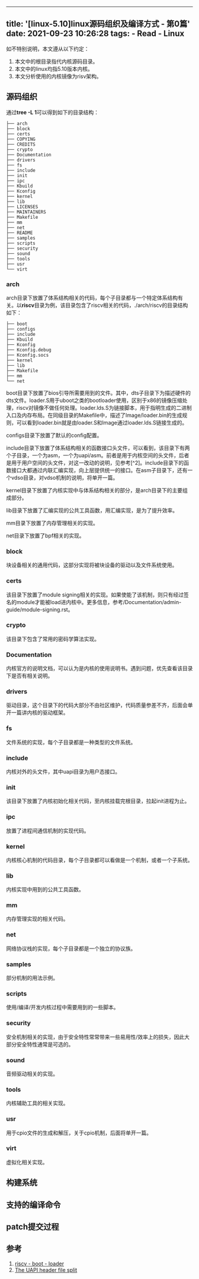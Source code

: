 
---
title: '[linux-5.10]linux源码组织及编译方式 - 第0篇'
date: 2021-09-23 10:26:28
tags:
    - Read
    - Linux
---

如不特别说明，本文遵从以下约定：

1. 本文中的根目录指代内核源码目录。
2. 本文中的linux均指5.10版本内核。
3. 本文分析使用的内核镜像为risv架构。


## 源码组织

通过**tree -L 1**可以得到如下的目录结构：
```
├── arch
├── block
├── certs
├── COPYING
├── CREDITS
├── crypto
├── Documentation
├── drivers
├── fs
├── include
├── init
├── ipc
├── Kbuild
├── Kconfig
├── kernel
├── lib
├── LICENSES
├── MAINTAINERS
├── Makefile
├── mm
├── net
├── README
├── samples
├── scripts
├── security
├── sound
├── tools
├── usr
└── virt
```

### arch

arch目录下放置了体系结构相关的代码，每个子目录都与一个特定体系结构有关。以**riscv**目录为例，该目录包含了riscv相关的代码，./arch/riscv的目录结构如下：
```
├── boot
├── configs
├── include
├── Kbuild
├── Kconfig
├── Kconfig.debug
├── Kconfig.socs
├── kernel
├── lib
├── Makefile
├── mm
└── net
```
boot目录下放置了bios引导所需要用到的文件。其中，dts子目录下为描述硬件的dts文件。loader.S用于uboot之类的bootloader使用，区别于x86的镜像压缩处理，riscv对镜像不做任何处理。loader.lds.S为链接脚本，用于指明生成的二进制入口及内存布局。在同级目录的Makefile中，描述了Image/loader.bin的生成规则，可以看到loader.bin就是由loader.S和Image通过loader.lds.S链接生成的。

configs目录下放置了默认的config配置。

include目录下放置了体系结构相关的函数接口头文件，可以看到，该目录下有两个子目录，一个为asm，一个为uapi/asm。前者是用于内核空间的头文件，后者是用于用户空间的头文件，对这一改动的说明，见参考[^2]。include目录下的函数接口大都通过内联汇编实现，向上层提供统一的接口。在asm子目录下，还有一个vdso目录，对vdso机制的说明，将单开一篇。

kernel目录下放置了内核实现中与体系结构相关的部分，是arch目录下的主要组成部分。

lib目录下放置了汇编实现的公共工具函数，用汇编实现，是为了提升效率。

mm目录下放置了内存管理相关的实现。

net目录下放置了bpf相关的实现。


### block

块设备相关的通用代码，这部分实现将被块设备的驱动以及文件系统使用。

### certs

该目录下放置了module signing相关的实现。如果使能了该机制，则只有经过签名的module才能被load进内核中。更多信息，参考/Documentation/admin-guide/module-signing.rst。

### crypto

该目录下包含了常用的密码学算法实现。

### Documentation

内核官方的说明文档，可以认为是内核的使用说明书。遇到问题，优先查看该目录下是否有相关说明。

### drivers

驱动目录，这个目录下的代码大部分不由社区维护，代码质量参差不齐，后面会单开一篇讲内核的驱动框架。

### fs

文件系统的实现，每个子目录都是一种类型的文件系统。

### include

内核对外的头文件，其中uapi目录为用户态接口。

### init

该目录下放置了内核初始化相关代码，至内核挂载完根目录，拉起init进程为止。

### ipc

放置了进程间通信机制的实现代码。

### kernel

内核核心机制的代码目录，每个子目录都可以看做是一个机制，或者一个子系统。

### lib

内核实现中用到的公共工具函数。

### mm

内存管理实现的相关代码。

### net

网络协议栈的实现，每个子目录都是一个独立的协议族。

### samples

部分机制的用法示例。

### scripts

使用/编译/开发内核过程中需要用到的一些脚本。

### security

安全机制相关的实现，由于安全特性常常带来一些易用性/效率上的损失，因此大部分安全特性通常是可选的。


### sound

音频驱动相关的实现。

### tools

内核辅助工具的相关实现。

### usr

用于cpio文件的生成和解压，关于cpio机制，后面将单开一篇。

### virt

虚拟化相关实现。

## 构建系统



## 支持的编译命令

## patch提交过程

## 参考

1. [riscv - boot - loader](https://www.shangmayuan.com/a/073c9e1f1cf64ce5b5fe1712.html)
2. [The UAPI header file split](https://lwn.net/Articles/507794/)

